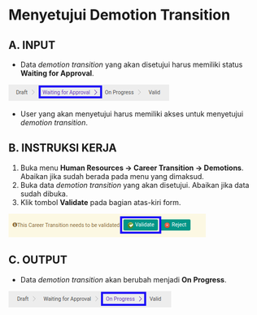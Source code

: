 # Menyetujui Demotion Transition

## A. INPUT

* Data *demotion transition* yang akan disetujui harus memiliki status **Waiting for Approval**.

![](../../img/demotion-transition/status-waiting-approval.png)

* User yang akan menyetujui harus memiliki akses untuk menyetujui *demotion transition*.

## B. INSTRUKSI KERJA

1. Buka menu **Human Resources -> Career Transition -> Demotions**. Abaikan jika sudah berada pada menu yang dimaksud.
2. Buka data *demotion transition* yang akan disetujui. Abaikan jika data sudah dibuka.
3. Klik tombol **Validate** pada bagian atas-kiri form.

![](../../img/demotion-transition/tombol-validate.png)

## C. OUTPUT

* Data *demotion transition* akan berubah menjadi **On Progress**.

![](../../img/demotion-transition/status-on-progress.png)
